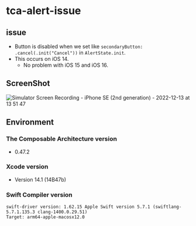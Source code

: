 # tca-alert-issue
## issue
- Button is disabled when we set like `secondaryButton: .cancel(.init("Cancel"))` in `AlertState.init`.
- This occurs on iOS 14.
  - No problem with iOS 15 and iOS 16.

## ScreenShot
![Simulator Screen Recording - iPhone SE (2nd generation) - 2022-12-13 at 13 51 47](https://user-images.githubusercontent.com/37182704/207340255-7ef1a58c-4db3-406b-9d60-b3af3c82cea1.gif)

## Environment
### The Composable Architecture version
- 0.47.2

### Xcode version
- Version 14.1 (14B47b)

### Swift Compiler version
```
swift-driver version: 1.62.15 Apple Swift version 5.7.1 (swiftlang-5.7.1.135.3 clang-1400.0.29.51)
Target: arm64-apple-macosx12.0
```
